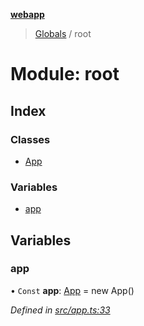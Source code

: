 **[webapp](../README.md)**

> [Globals](../globals.md) / root

# Module: root

## Index

### Classes

* [App](../classes/root.app.md)

### Variables

* [app](root.md#app)

## Variables

### app

• `Const` **app**: [App](../classes/root.app.md) = new App()

*Defined in [src/app.ts:33](https://github.com/BESTUPC/voting-web-app/blob/67fed0c/src/app.ts#L33)*
